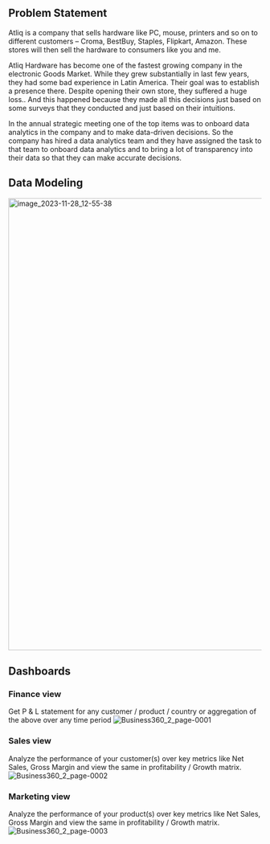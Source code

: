 ## Problem Statement

Atliq is a company that sells hardware like PC, mouse, printers and so on to different customers – Croma, BestBuy, Staples, Flipkart, Amazon. These stores will then sell the hardware to consumers like you and me.  

Atliq Hardware has become one of the fastest growing company in the electronic Goods Market. While they grew substantially in last few years, they had some bad experience  in Latin America. Their goal was to establish a presence there. Despite opening their own store, they suffered a huge loss.. And this happened because they made all this decisions just based on some surveys that they conducted and just based on their intuitions.   

In the annual strategic meeting one of the top items was to onboard data analytics in the company and to make data-driven decisions. So the company has hired a data analytics team and they have assigned the task to that team to onboard data analytics and to bring a lot of transparency into their data so that they can make accurate decisions. 

## Data Modeling

<img width="900" alt="image_2023-11-28_12-55-38" src="https://github.com/leylavel/Visualisations/assets/61410191/7a08741a-5973-4fa5-bee8-3942e70f55f7">

## Dashboards
### Finance view  
Get P & L statement for any customer / product / country or aggregation of the above over any time period
![Business360_2_page-0001](https://github.com/leylavel/Visualisations/assets/61410191/3ff1a26d-a2ac-417a-af50-594540b96ab3)

### Sales view  
Analyze the performance of your customer(s) over key metrics like Net Sales, Gross Margin and view the same in profitability / Growth matrix.
![Business360_2_page-0002](https://github.com/leylavel/Visualisations/assets/61410191/01aeda3a-d2aa-4776-85b2-8dbdf5f93f4b)

### Marketing view  
Analyze the performance of your product(s) over key metrics like Net Sales, Gross Margin and view the same in profitability / Growth matrix.  
![Business360_2_page-0003](https://github.com/leylavel/Visualisations/assets/61410191/11175c52-3730-40be-94c0-90db6fe27480)

